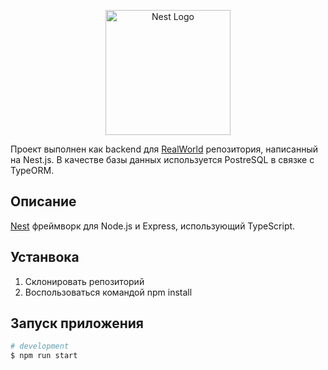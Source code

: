 <p align="center">
  <a href="http://nestjs.com/" target="blank"><img src="https://nestjs.com/img/logo-small.svg" width="200" alt="Nest Logo" /></a>
</p>

[circleci-image]: https://img.shields.io/circleci/build/github/nestjs/nest/master?token=abc123def456
[circleci-url]: https://circleci.com/gh/nestjs/nest
Проект выполнен как backend для <a href="https://github.com/gothinkster/realworld" target="blank">RealWorld</a> репозитория, написанный на Nest.js. В качестве базы данных используется PostreSQL в связке с TypeORM.

## Описание

[Nest](https://github.com/nestjs/nest) фреймворк для Node.js и Express, использующий TypeScript.

## Устанвока

1. Склонировать репозиторий
2. Воспользоваться командой npm install

## Запуск приложения

```bash
# development
$ npm run start
